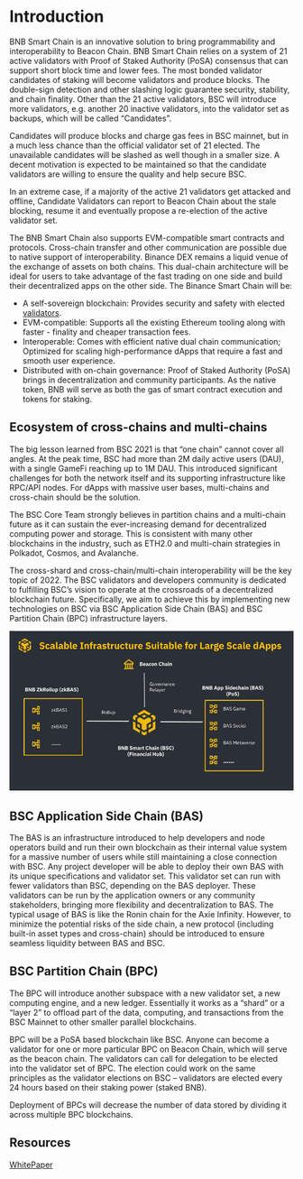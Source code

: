 # Introduction


BNB Smart Chain is an innovative solution to bring programmability and interoperability to Beacon Chain. BNB Smart Chain relies on a system of 21 active validators with Proof of Staked Authority (PoSA) consensus that can support short block time and lower fees. The most bonded validator candidates of staking will become validators and produce blocks. The double-sign detection and other slashing logic guarantee security, stability, and chain finality. Other than the 21 active validators, BSC will introduce more validators, e.g. another 20 inactive validators, into the validator set as backups, which will be called “Candidates”.




Candidates will produce blocks and charge gas fees in BSC mainnet, but in a much less chance than the official validator set of 21 elected. The unavailable candidates will be slashed as well though in a smaller size. A decent motivation is expected to be maintained so that the candidate validators are willing to ensure the quality and help secure BSC.

In an extreme case, if a majority of the active 21 validators get attacked and offline, Candidate Validators can report to Beacon Chain about the stale blocking, resume it and eventually propose a re-election of the active validator set.

The BNB Smart Chain also supports EVM-compatible smart contracts and protocols. Cross-chain transfer and other communication are possible due to native support of interoperability. Binance DEX remains a liquid venue of the exchange of assets on both chains. This dual-chain architecture will be ideal for users to take advantage of the fast trading on one side and build their decentralized apps on the other side. The Binance Smart Chain will be:


- A self-sovereign blockchain: Provides security and safety with elected [validators]().
- EVM-compatible: Supports all the existing Ethereum tooling along with faster - finality and cheaper transaction fees.
- Interoperable: Comes with efficient native dual chain communication; Optimized for scaling high-performance dApps that require a fast and smooth user experience.
- Distributed with on-chain governance: Proof of Staked Authority (PoSA) brings in decentralization and community participants. As the native token, BNB will serve as both the gas of smart contract execution and tokens for staking.

## Ecosystem of cross-chains and multi-chains​


The big lesson learned from BSC 2021 is that “one chain” cannot cover all angles. At the peak time, BSC had more than 2M daily active users (DAU), with a single GameFi reaching up to 1M DAU. This introduced significant challenges for both the network itself and its supporting infrastructure like RPC/API nodes. For dApps with massive user bases, multi-chains and cross-chain should be the solution.

The BSC Core Team strongly believes in partition chains and a multi-chain future as it can sustain the ever-increasing demand for decentralized computing power and storage. This is consistent with many other blockchains in the industry, such as ETH2.0 and multi-chain strategies in Polkadot, Cosmos, and Avalanche.

The cross-shard and cross-chain/multi-chain interoperability will be the key topic of 2022. The BSC validators and developers community is dedicated to fulfilling BSC’s vision to operate at the crossroads of a decentralized blockchain future. Specifically, we aim to achieve this by implementing new technologies on BSC via BSC Application Side Chain (BAS) and BSC Partition Chain (BPC) infrastructure layers.


![Screenshot](img/BNBChain2022.jpg)

## BSC Application Side Chain (BAS)​

The BAS is an infrastructure introduced to help developers and node operators build and run their own blockchain as their internal value system for a massive number of users while still maintaining a close connection with BSC. Any project developer will be able to deploy their own BAS with its unique specifications and validator set. This validator set can run with fewer validators than BSC, depending on the BAS deployer. These validators can be run by the application owners or any community stakeholders, bringing more flexibility and decentralization to BAS. The typical usage of BAS is like the Ronin chain for the Axie Infinity. However, to minimize the potential risks of the side chain, a new protocol (including built-in asset types and cross-chain) should be introduced to ensure seamless liquidity between BAS and BSC.

## BSC Partition Chain (BPC)​

The BPC will introduce another subspace with a new validator set, a new computing engine, and a new ledger. Essentially it works as a “shard” or a “layer 2” to offload part of the data, computing, and transactions from the BSC Mainnet to other smaller parallel blockchains.

BPC will be a PoSA based blockchain like BSC. Anyone can become a validator for one or more particular BPC on Beacon Chain, which will serve as the beacon chain. The validators can call for delegation to be elected into the validator set of BPC. The election could work on the same principles as the validator elections on BSC – validators are elected every 24 hours based on their staking power (staked BNB).

Deployment of BPCs will decrease the number of data stored by dividing it across multiple BPC blockchains.

## Resources​
[WhitePaper]()
